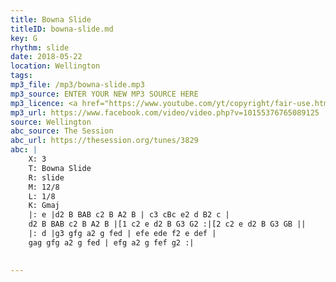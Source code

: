 ```yaml
---
title: Bowna Slide
titleID: bowna-slide.md
key: G
rhythm: slide
date: 2018-05-22
location: Wellington 
tags: 
mp3_file: /mp3/bowna-slide.mp3
mp3_source: ENTER YOUR NEW MP3 SOURCE HERE
mp3_licence: <a href="https://www.youtube.com/yt/copyright/fair-use.html">Fair Use</a>
mp3_url: https://www.facebook.com/video/video.php?v=10155376765089125
source: Wellington
abc_source: The Session
abc_url: https://thesession.org/tunes/3829
abc: |
    X: 3
    T: Bowna Slide
    R: slide
    M: 12/8
    L: 1/8
    K: Gmaj
    |: e |d2 B BAB c2 B A2 B | c3 cBc e2 d B2 c |
    d2 B BAB c2 B A2 B |[1 c2 e d2 B G3 G2 :|[2 c2 e d2 B G3 GB ||
    |: d |g3 gfg a2 g fed | efe ede f2 e def |
    gag gfg a2 g fed | efg a2 g fef g2 :|
    

---
```

